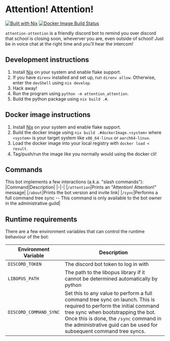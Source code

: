 # Attention! Attention!

[![Built with Nix](https://builtwithnix.org/badge.svg)](https://builtwithnix.org)
[![Docker Image Build Status](https://github-actions.40ants.com/starcraft66/attention-attention/matrix.svg)](https://github.com/starcraft66/attention-attention)

`attention-attention` is a friendly discord bot to remind you over discord that school is closing soon, wheverver you are, even outside of school! Just be in voice chat at the right time and you'll hear the intercom!

## Development instructions

1. Install [Nix](https://nixos.org/download.html) on your system and enable flake support.
2. If you have `direnv` installed and set up, run `direnv allow`. Otherwise, enter the `devShell` using `nix develop`.
3. Hack away!
4. Run the program using `python -m attention_attention`.
5. Build the python package using `nix build .#`.

## Docker image instructions

1. Install [Nix](https://nixos.org/download.html) on your system and enable flake support.
2. Build the docker image using `nix build .#dockerImage.<system>` where `<system>` is your target system like `x86_64-linux` or `aarch64-linux`.
3. Load the docker image into your local registry with `docker load < result`.
4. Tag/push/run the image like you normally would using the docker cli!

## Commands

This bot implements a few interactions (a.k.a. "slash commands"):
|Command|Description|
|-|-|
|`/attention`|Prints an "Attention! Attention!" message|
|`/about`|Prints the bot version and invite link|
|`/sync`|Performs a full command tree sync -- This command is only available to the bot owner in the administrative guild|

## Runtime requirements

There are a few environment variables that can control the runtime behaviour of the bot:

|Environment Variable|Description|
|-|-|
|`DISCORD_TOKEN`|The discord bot token to log in with|
|`LIBOPUS_PATH`|The path to the libopus library if it cannot be determined automatically by python|
|`DISCORD_COMMAND_SYNC`|Set this to any value to perform a full command tree sync on launch. This is required to perform the initial command tree sync when bootstrapping the bot. Once this is done, the `/sync` command in the administrative guid can be used for subsequent command tree syncs.|
